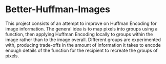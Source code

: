 # Better-Huffman-Images
This project consists of an attempt to improve on Huffman Encoding for image information. The general idea is to map 
pixels into groups using a function, then applying Huffman Encoding locally to groups within the image rather than
to the image overall. Different groups are experimented with, producing trade-offs in the amount of information it takes
to encode enough details of the function for the recipient to recreate the groups of pixels. 
